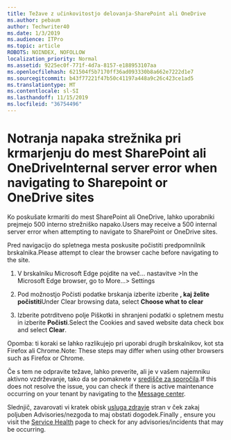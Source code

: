```yaml
---
title: Težave z učinkovitostjo delovanja-SharePoint ali OneDrive
ms.author: pebaum
author: Techwriter40
ms.date: 1/3/2019
ms.audience: ITPro
ms.topic: article
ROBOTS: NOINDEX, NOFOLLOW
localization_priority: Normal
ms.assetid: 9225ec0f-771f-4d7a-8157-e188953107aa
ms.openlocfilehash: 621504f5b7170ff36ad093330b8a662e7222d1e7
ms.sourcegitcommit: b43f77221f47b50c41197a448a9c26c423ce1ad5
ms.translationtype: MT
ms.contentlocale: sl-SI
ms.lasthandoff: 11/15/2019
ms.locfileid: "36754496"
---
```

# <a name="internal-server-error-when-navigating-to-sharepoint-or-onedrive-sites"></a><span data-ttu-id="8cc75-102">Notranja napaka strežnika pri krmarjenju do mest SharePoint ali OneDrive</span><span class="sxs-lookup"><span data-stu-id="8cc75-102">Internal server error when navigating to Sharepoint or OneDrive sites</span></span>

<span data-ttu-id="8cc75-103">Ko poskušate krmariti do mest SharePoint ali OneDrive, lahko uporabniki prejmejo 500 interno strežniško napako.</span><span class="sxs-lookup"><span data-stu-id="8cc75-103">Users may receive a 500 internal server error when attempting to navigate to SharePoint or OneDrive sites.</span></span> 

<span data-ttu-id="8cc75-104">Pred navigacijo do spletnega mesta poskusite počistiti predpomnilnik brskalnika.</span><span class="sxs-lookup"><span data-stu-id="8cc75-104">Please attempt to clear the browser cache before navigating to the site.</span></span>


1. <span data-ttu-id="8cc75-105">V brskalniku Microsoft Edge pojdite na več... nastavitve ></span><span class="sxs-lookup"><span data-stu-id="8cc75-105">In the Microsoft Edge browser, go to More...> Settings</span></span>

2. <span data-ttu-id="8cc75-106">Pod možnostjo Počisti podatke brskanja izberite izberite **, kaj želite počistiti**</span><span class="sxs-lookup"><span data-stu-id="8cc75-106">Under Clear browsing data, select **Choose what to clear**</span></span>

3. <span data-ttu-id="8cc75-107">Izberite potrditveno polje Piškotki in shranjeni podatki o spletnem mestu in izberite **Počisti**.</span><span class="sxs-lookup"><span data-stu-id="8cc75-107">Select the Cookies and saved website data check box and select **Clear**.</span></span>

<span data-ttu-id="8cc75-108">Opomba: ti koraki se lahko razlikujejo pri uporabi drugih brskalnikov, kot sta Firefox ali Chrome.</span><span class="sxs-lookup"><span data-stu-id="8cc75-108">Note: These steps may differ when using other browsers such as Firefox or Chrome.</span></span>

<span data-ttu-id="8cc75-109">Če s tem ne odpravite težave, lahko preverite, ali je v vašem najemniku aktivno vzdrževanje, tako da se pomaknete v [središče za sporočila](https://portal.office.com/adminportal/home#/MessageCenter).</span><span class="sxs-lookup"><span data-stu-id="8cc75-109">If this does not resolve the issue, you can check if there is active maintenance occurring on your tenant by navigating to the [Message center](https://portal.office.com/adminportal/home#/MessageCenter).</span></span>

<span data-ttu-id="8cc75-110">Slednjič, zavarovati vi kratek obisk [usluga zdravje](https://portal.office.com/adminportal/home#/servicehealth) stran v ček zakaj poljuben Advisories/nezgoda to maj obstati dogodek.</span><span class="sxs-lookup"><span data-stu-id="8cc75-110">Finally , ensure you visit the [Service Health](https://portal.office.com/adminportal/home#/servicehealth) page to check for any advisories/incidents that may be occurring.</span></span>

